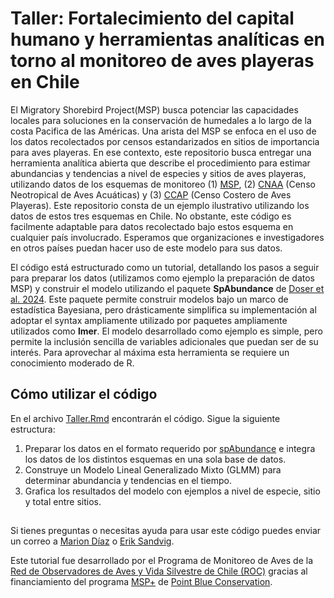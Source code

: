 # Taller: Fortalecimiento del capital humano y herramientas analíticas en torno al monitoreo de aves playeras en Chile

El Migratory Shorebird Project(MSP) busca potenciar las capacidades locales para soluciones en la conservación de humedales a lo largo de la costa Pacifica de las Américas. Una arista del MSP se enfoca en el uso de los datos recolectados por censos estandarizados en sitios de importancia para aves playeras. En ese contexto, este repositorio busca entregar una herramienta analítica abierta que describe el procedimiento para estimar abundancias y tendencias a nivel de especies y sitios de aves playeras, utilizando datos de los esquemas de monitoreo (1) [MSP](https://migratoryshorebirdproject.org/), (2) [CNAA](https://lac.wetlands.org/nuestro-enfoque/humedales-y-naturaleza-saludables/censo-neotropical-de-aves-acuaticas/) (Censo Neotropical de Aves Acuáticas) y (3) [CCAP](https://whsrn.org/wp-content/uploads/2019/05/coastalshorebirdsurvey_manual_latam_spanish.pdf) (Censo Costero de Aves Playeras). Este repositorio consta de un ejemplo ilustrativo utilizando los datos de estos tres esquemas en Chile. No obstante, este código es facilmente adaptable para datos recolectado bajo estos esquema en cualquier país involucrado. Esperamos que organizaciones e investigadores en otros países puedan hacer uso de este modelo para sus datos.

El código está estructurado como un tutorial, detallando los pasos a seguir para preparar los datos (utilizamos como ejemplo la preparación de datos MSP) y construir el modelo utilizando el paquete **SpAbundance** de [Doser et al. 2024](https://besjournals.onlinelibrary.wiley.com/doi/pdf/10.1111/2041-210X.14332). Este paquete permite construir modelos bajo un marco de estadística Bayesiana, pero drásticamente simplifica su implementación al adoptar el syntax ampliamente utilizado por paquetes ampliamente utilizados como **lmer**. El modelo desarrollado como ejemplo es simple, pero permite la inclusión sencilla de variables adicionales que puedan ser de su interés. Para aprovechar al máxima esta herramienta se requiere un conocimiento moderado de R.

## Cómo utilizar el código
En el archivo [Taller.Rmd](https://github.com/ROC-Chile/Taller-MSP/blob/main/Taller.Rmd) encontrarán el código. Sigue la siguiente estructura:
1. Preparar los datos en el formato requerido por [spAbundance](https://doserlab.com/files/spabundance-web/) e integra los datos de los distintos esquemas en una sola base de datos.
2. Construye un Modelo Lineal Generalizado Mixto (GLMM) para determinar abundancia y tendencias en el tiempo.
3. Grafica los resultados del modelo con ejemplos a nivel de especie, sitio y total entre sitios. 

## 
Si tienes preguntas o necesitas ayuda para usar este código puedes enviar un correo a [Marion Díaz](mariondiaz@redobservadores.cl) o [Erik Sandvig](eriksandvig@redobservadores.cl).

Este tutorial fue desarrollado por el Programa de Monitoreo de Aves de la [Red de Observadores de Aves y Vida Silvestre de Chile (ROC)](https://www.redobservadores.cl) gracias al financiamiento del programa [MSP+](https://msp-plus.pointblue.org/es/) de [Point Blue Conservation](https://www.pointblue.org).
